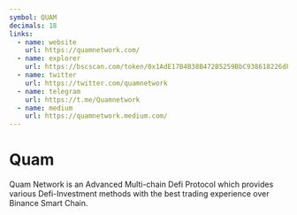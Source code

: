 ```yaml
---
symbol: QUAM
decimals: 18
links:
  - name: website
    url: https://quamnetwork.com/
  - name: explorer
    url: https://bscscan.com/token/0x1AdE17B4B38B472B5259BbC938618226dF7b5Ca8
  - name: twitter
    url: https://twitter.com/quamnetwork
  - name: telegram
    url: https://t.me/Quamnetwork
  - name: medium
    url: https://quamnetwork.medium.com/
---
```


# Quam

Quam Network is an Advanced Multi-chain Defi Protocol which provides various Defi-Investment methods with the best trading experience over Binance Smart Chain.
